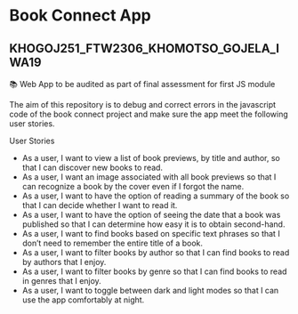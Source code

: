 # Book Connect App
## KHOGOJ251_FTW2306_KHOMOTSO_GOJELA_IWA19 
📚 Web App to be audited as part of final assessment for first JS module

The aim of this repository is to debug and correct errors in the javascript code of the book connect project and make sure the app meet the following user stories.

User Stories
- As a user, I want to view a list of book previews, by title and author, so that I can discover new books to read.
- As a user, I want an image associated with all book previews so that I can recognize a book by the cover even if I forgot the name.
- As a user, I want to have the option of reading a summary of the book so that I can decide whether I want to read it.
- As a user, I want to have the option of seeing the date that a book was published so that I can determine how easy it is to obtain second-hand.
- As a user, I want to find books based on specific text phrases so that I don’t need to remember the entire title of a book.
- As a user, I want to filter books by author so that I can find books to read by authors that I enjoy.
- As a user, I want to filter books by genre so that I can find books to read in genres that I enjoy.
- As a user, I want to toggle between dark and light modes so that I can use the app comfortably at night.
